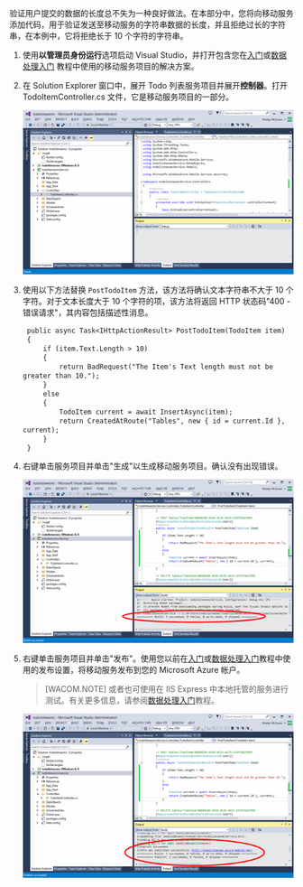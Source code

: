 
验证用户提交的数据的长度总不失为一种良好做法。在本部分中，您将向移动服务添加代码，用于验证发送至移动服务的字符串数据的长度，并且拒绝过长的字符串，在本例中，它将拒绝长于 10 个字符的字符串。

1. 使用**以管理员身份运行**选项启动 Visual Studio，并打开包含您在[入门]或[数据处理入门](/zh-cn/documentation/articles/mobile-services-dotnet-backend-windows-store-dotnet-get-started-data)  教程中使用的移动服务项目的解决方案。

2. 在 Solution Explorer 窗口中，展开 Todo 列表服务项目并展开**控制器**。打开 TodoItemController.cs 文件，它是移动服务项目的一部分。  

   	![](./media/mobile-services-dotnet-backend-add-validation/mobile-services-open-todoitemcontroller.png)

3. 使用以下方法替换  `PostTodoItem` 方法，该方法将确认文本字符串不大于 10 个字符。对于文本长度大于 10 个字符的项，该方法将返回 HTTP 状态码"400 - 错误请求"，其内容包括描述性消息。


        public async Task<IHttpActionResult> PostTodoItem(TodoItem item)
        {
            if (item.Text.Length > 10)
            {
                return BadRequest("The Item's Text length must not be greater than 10.");
            }
            else
            {
                TodoItem current = await InsertAsync(item);
                return CreatedAtRoute("Tables", new { id = current.Id }, current);
            } 
        }



4. 右键单击服务项目并单击"生成"以生成移动服务项目。确认没有出现错误。

   	![](./media/mobile-services-dotnet-backend-add-validation/mobile-services-build-dotnet-service.png)

5. 右键单击服务项目并单击"发布"。使用您以前在[入门]或[数据处理入门](/zh-cn/documentation/articles/mobile-services-dotnet-backend-windows-store-dotnet-get-started-data)教程中使用的发布设置，将移动服务发布到您的 Microsoft Azure 帐户。
 
     >[WACOM.NOTE] 或者也可使用在 IIS Express 中本地托管的服务进行测试。有关更多信息，请参阅[数据处理入门](/zh-cn/documentation/articles/mobile-services-dotnet-backend-windows-store-dotnet-get-started-data)教程。

    ![](./media/mobile-services-dotnet-backend-add-validation/mobile-services-publish-dotnet-service.png)





<!-- URLs. -->
[入门]: /zh-cn/documentation/articles/mobile-services-dotnet-backend-windows-store-dotnet-get-started/

